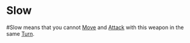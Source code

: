---
---

# Slow

\#Slow means that you cannot [Move](../../../../../Game%20Procedures/Movement.md) and [Attack](../../../../../Game%20Procedures/Attack.md) with this weapon in the same [Turn](../../../../../Game%20Procedures/Turn.md).
